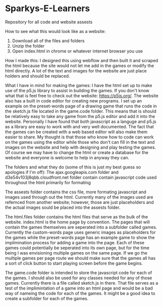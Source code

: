 # Sparkys-E-Learners
Repository for all code and website assests

How to see what this would look like as a website:
1. Download all of the files and folders
2. Unzip the folder
3. Open index.html in chrome or whatever internet browser you use

How I made this:
I designed this using webflow and then built it and scraped the html because the site would not let me add in the games or modify the html directly. A lot of the text and images for the website are just place holders and should be replaced. 

What I have in mind for making the games:
I have the html set up to make use of the p5.js library to assist in building the games. If you don't know what that is feel free to check out the website: https://p5js.org/. The website also has a built in code editor for creating new programs. I set up an example on the preset-words page of a drawing game that runs the code in the sketch.js file located in the game.code folder. This means that is should be relatively easy to take any game from the p5.js editor and add it into the website. Personally I have found that both javascript as a languge and p5.js as a library are easy to work with and very well documented. The fact that the games can be created with a web based editor will also make them easier to share. My thought is that those who know how to code can work on the games using the editor while those who don't can fill in the text and images on the website and help with designing and play testing the games. Of course we may have to change the html or create a database for the website and everyone is welcome to help in anyway they can. 

The folders and what they do (some of this is just my best guess so apologies if I'm off):
The ajax.googleapis.com folder and d3e54v103j8qbb.cloudfront.net folder contain contain javascript code used throughout the html primarily for formating

The assests folder contains the css file, more formating javascript and images used through out the html. Currently many of the images used are refernced from another website; however, those are just placeholders and the actual images sould be placed into the assests folder. 

The html.files folder contains the html files that serve as the bulk of the website. index.html is the home page by convention. The pages that will contain the games themselves are seperated into a subfolder called games. Currently the custom-words page uses generic images as placeholders for the games while the preset-words page has an example game to show the implimination process for adding a game into the page. Each of these games could potentially be seperated into its own page, but for the time being I was envisioning multiple games on the same page. If we go the multiple games per page route we should make sure that the games all has a sort of click button to start playing screen before the game begins. 

The game.code folder is intended to store the javascript code for each of the games. I should also be used for any classes needed for any of those games. Currently there is a file called sketch.js in there. That file serves as a test of the implimintation of a game into an html page and would be a bad way of nameing the code for each of the games. It might be a good idea to create a subfolder for each of the games.


